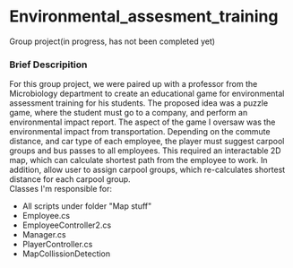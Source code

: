 # Environmental_assesment_training
 Group project(in progress, has not been completed yet)
 <br>
 ### Brief Descripition
For this group project, we were paired up with a professor from the Microbiology department to create an educational game for environmental assessment training for his students. The proposed idea was a puzzle game, where the student must go to a company, and perform an environmental impact report.  The aspect of the game I oversaw was the environmental impact from transportation.  Depending on the commute distance, and car type of each employee, the player must suggest carpool groups and bus passes to all employees.  This required an interactable 2D map, which can calculate shortest path from the employee to work.  In addition, allow user to assign carpool groups, which re-calculates shortest distance for each carpool group.  
Classes I'm responsible for:
* All scripts under folder "Map stuff"
* Employee.cs
* EmployeeController2.cs
* Manager.cs
* PlayerController.cs
* MapCollissionDetection
